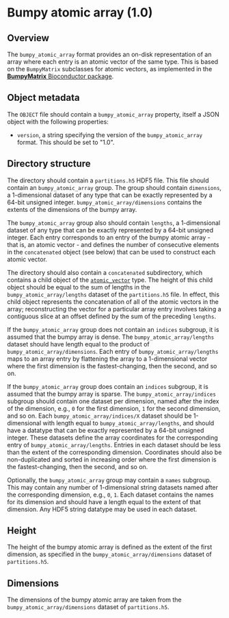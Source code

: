

# Bumpy atomic array (1.0)

## Overview

The `bumpy_atomic_array` format provides an on-disk representation of an array where each entry is an atomic vector of the same type.
This is based on the `BumpyMatrix` subclasses for atomic vectors, as implemented in the [**BumpyMatrix** Bioconductor package](https://bioconductor.org/packages/BumpyMatrix).

## Object metadata

The `OBJECT` file should contain a `bumpy_atomic_array` property, itself a JSON object with the following properties:

- `version`, a string specifying the version of the `bumpy_atomic_array` format.
  This should be set to "1.0".

## Directory structure

The directory should contain a `partitions.h5` HDF5 file.
This file should contain an `bumpy_atomic_array` group.
The group should contain `dimensions`, a 1-dimensional dataset of any type that can be exactly represented by a 64-bit unsigned integer.
`bumpy_atomic_array/dimensions` contains the extents of the dimensions of the bumpy array.

The `bumpy_atomic_array` group also should contain `lengths`, a 1-dimensional dataset of any type that can be exactly represented by a 64-bit unsigned integer.
Each entry corresponds to an entry of the bumpy atomic array - that is, an atomic vector -
and defines the number of consecutive elements in the `concatenated` object (see below) that can be used to construct each atomic vector.

The directory should also contain a `concatenated` subdirectory, which contains a child object of the [`atomic_vector`](../atomic_vector) type.
The height of this child object should be equal to the sum of lengths in the `bumpy_atomic_array/lengths` dataset of the `partitions.h5` file.
In effect, this child object represents the concatenation of all of the atomic vectors in the array;
reconstructing the vector for a particular array entry involves taking a contiguous slice at an offset defined by the sum of the preceding `lengths`.

If the `bumpy_atomic_array` group does not contain an `indices` subgroup, it is assumed that the bumpy array is dense.
The `bumpy_atomic_array/lengths` dataset should have length equal to the product of `bumpy_atomic_array/dimensions`.
Each entry of `bumpy_atomic_array/lengths` maps to an array entry by flattening the array to a 1-dimensional vector where the first dimension is the fastest-changing, then the second, and so on.

If the `bumpy_atomic_array` group does contain an `indices` subgroup, it is assumed that the bumpy array is sparse.
The `bumpy_atomic_array/indices` subgroup should contain one dataset per dimension, named after the index of the dimension, e.g., `0` for the first dimension, `1` for the second dimension, and so on.
Each `bumpy_atomic_array/indices/X` dataset should be 1-dimensional with length equal to `bumpy_atomic_array/lengths`, and should have a datatype that can be exactly represented by a 64-bit unsigned integer.
These datasets define the array coordinates for the corresponding entry of `bumpy_atomic_array/lengths`.
Entries in each dataset should be less than the extent of the corresponding dimension.
Coordinates should also be non-duplicated and sorted in increasing order where the first dimension is the fastest-changing, then the second, and so on.

Optionally, the `bumpy_atomic_array` group may contain a `names` subgroup.
This may contain any number of 1-dimensional string datasets named after the corresponding dimension, e.g., `0`, `1`.
Each dataset contains the names for its dimension and should have a length equal to the extent of that dimension.
Any HDF5 string datatype may be used in each dataset.

## Height

The height of the bumpy atomic array is defined as the extent of the first dimension, as specified in the `bumpy_atomic_array/dimensions` dataset of `partitions.h5`.

## Dimensions

The dimensions of the bumpy atomic array are taken from the `bumpy_atomic_array/dimensions` dataset of `partitions.h5`.

